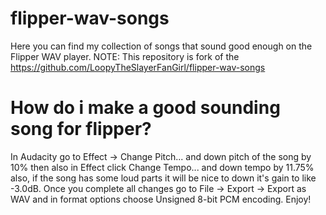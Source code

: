 # flipper-wav-songs
Here you can find my collection of songs that sound good enough on the Flipper WAV player.
NOTE: This repository is fork of the https://github.com/LoopyTheSlayerFanGirl/flipper-wav-songs
# How do i make a good sounding song for flipper?
In Audacity go to Effect -> Change Pitch... and down pitch of the song by 10% then also in Effect click Change Tempo... and down tempo by 11.75% also, if the song has some loud parts it will be nice to down it's gain to like -3.0dB. Once you complete all changes go to File -> Export -> Export as WAV and in format options choose Unsigned 8-bit PCM encoding.
Enjoy!
